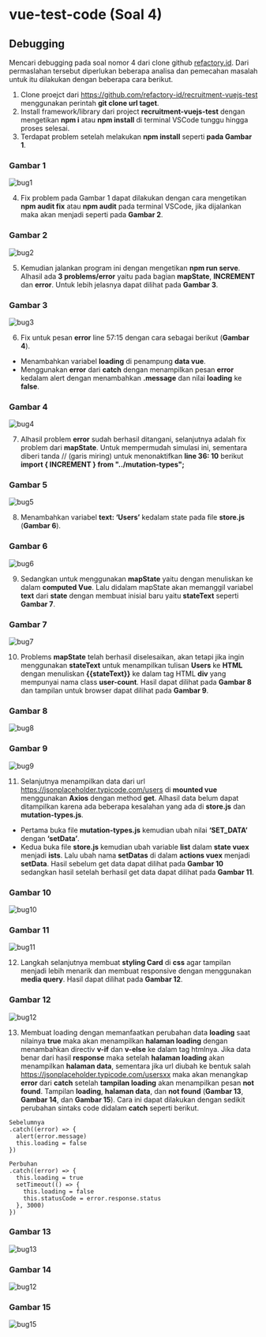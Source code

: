 # vue-test-code (Soal 4)

## Debugging 
Mencari debugging pada soal nomor 4 dari clone github [refactory.id](https://github.com/refactory-id/recruitment-vuejs-test). Dari permaslahan tersebut diperlukan beberapa analisa dan pemecahan masalah untuk itu dilakukan dengan beberapa cara berikut.

1. Clone proejct dari https://github.com/refactory-id/recruitment-vuejs-test menggunakan perintah **git clone url taget**.
2. Install framework/library dari project **recruitment-vuejs-test** dengan mengetikan **npm i** atau **npm install** di terminal VSCode tunggu hingga proses selesai.
3. Terdapat problem setelah melakukan **npm install** seperti **pada Gambar 1**.

### Gambar 1
![bug1](https://user-images.githubusercontent.com/43200304/113403230-80e67680-93d0-11eb-99f7-f9b42e01289a.PNG)

4. Fix problem pada Gambar 1 dapat dilakukan dengan cara mengetikan **npm audit fix**  atau **npm audit** pada terminal VSCode, jika dijalankan maka akan menjadi seperti pada **Gambar 2**.

### Gambar 2
![bug2](https://user-images.githubusercontent.com/43200304/113403231-817f0d00-93d0-11eb-982b-516bcebf7190.PNG)

5. Kemudian jalankan program ini dengan mengetikan **npm run serve**. Alhasil ada **3 problems/error** yaitu pada bagian **mapState**, **INCREMENT** dan **error**. Untuk lebih jelasnya dapat dilihat pada **Gambar 3**.

### Gambar 3
![bug3](https://user-images.githubusercontent.com/43200304/113403234-8217a380-93d0-11eb-9a07-baf4319460f9.PNG)

6. Fix untuk pesan **error** line 57:15 dengan cara sebagai berikut (**Gambar 4**).
  - Menambahkan variabel **loading** di penampung **data vue**.
  - Menggunakan **error** dari **catch** dengan menampilkan pesan **error** kedalam alert dengan menambahkan **.message** dan nilai **loading** ke **false**.

### Gambar 4
![bug4](https://user-images.githubusercontent.com/43200304/113403236-82b03a00-93d0-11eb-8f7a-fa4388542d15.PNG)

7. Alhasil problem **error** sudah berhasil ditangani, selanjutnya adalah fix problem dari **mapState**. Untuk mempermudah simulasi ini, sementara diberi tanda // (garis miring) untuk menonaktifkan **line 36: 10** berikut **import { INCREMENT } from "../mutation-types";**

### Gambar 5
![bug5](https://user-images.githubusercontent.com/43200304/113403238-8348d080-93d0-11eb-9de6-55519759c7d2.PNG)

8. Menambahkan variabel **text: ‘Users’** kedalam state pada file **store.js** (**Gambar 6**).

### Gambar 6
![bug6](https://user-images.githubusercontent.com/43200304/113403240-8348d080-93d0-11eb-9943-e1f54d2f7310.PNG)

9. Sedangkan untuk menggunakan **mapState** yaitu dengan menuliskan ke dalam **computed Vue**. Lalu didalam mapState akan memanggil variabel **text** dari **state** dengan membuat inisial baru yaitu **stateText** seperti **Gambar 7**.

### Gambar 7
![bug7](https://user-images.githubusercontent.com/43200304/113403241-83e16700-93d0-11eb-9ad0-7e51845d4472.PNG)

10. Problems **mapState** telah berhasil diselesaikan, akan tetapi jika ingin menggunakan **stateText** untuk menampilkan tulisan **Users** ke **HTML** dengan menuliskan **{{stateText}}** ke dalam tag HTML **div** yang mempunyai nama class **user-count**. Hasil dapat dilihat pada **Gambar 8** dan tampilan untuk browser dapat dilihat pada **Gambar 9**.

### Gambar 8
![bug8](https://user-images.githubusercontent.com/43200304/113403243-8479fd80-93d0-11eb-9938-386323dc4822.PNG)

### Gambar 9
![bug9](https://user-images.githubusercontent.com/43200304/113403245-85129400-93d0-11eb-8cd7-9fe101e553f8.PNG)

11. Selanjutnya menampilkan data dari url https://jsonplaceholder.typicode.com/users di **mounted vue** menggunakan **Axios** dengan method **get**. Alhasil data belum dapat ditampilkan karena ada beberapa kesalahan yang ada di **store.js** dan **mutation-types.js**.
  - Pertama buka file **mutation-types.js** kemudian ubah nilai **‘SET_DATA’** dengan **‘setData’**.
  - Kedua buka file **store.js** kemudian ubah variable **list** dalam **state vuex** menjadi **ists**. Lalu ubah nama **setDatas** di dalam **actions vuex** menjadi **setData**. Hasil sebelum get data dapat dilihat pada **Gambar 10** sedangkan hasil setelah berhasil get data dapat dilihat pada **Gambar 11**.

### Gambar 10
![bug10](https://user-images.githubusercontent.com/43200304/113403247-85ab2a80-93d0-11eb-9174-bc8d6728ef87.PNG)

### Gambar 11
![bug11](https://user-images.githubusercontent.com/43200304/113403248-8643c100-93d0-11eb-8ea9-04bd21e4ec82.PNG)

12. Langkah selanjutnya membuat **styling Card** di **css** agar tampilan menjadi lebih menarik dan membuat responsive dengan menggunakan **media query**. Hasil dapat dilihat pada **Gambar 12**.

### Gambar 12
![bug12](https://user-images.githubusercontent.com/43200304/113403251-8643c100-93d0-11eb-9894-c4bae0a8613c.PNG)

13. Membuat loading dengan memanfaatkan perubahan data **loading** saat nilainya **true** maka akan menampilkan **halaman loading** dengan menambahkan directiv **v-if** dan **v-else** ke dalam tag htmlnya. Jika data benar dari hasil **response** maka setelah **halaman loading** akan menampilkan **halaman data**, sementara jika url diubah ke bentuk salah https://jsonplaceholder.typicode.com/usersxx maka akan menangkap **error** dari **catch** setelah **tampilan loading** akan menampilkan pesan **not found**. Tampilan **loading**, **halaman data**, dan **not found** (**Gambar 13**, **Gambar 14**, dan **Gambar 15**). Cara ini dapat dilakukan dengan sedikit perubahan sintaks code didalam **catch** seperti berikut.

```
Sebelumnya
.catch((error) => {
  alert(error.message)
  this.loading = false
})

Perbuhan
.catch((error) => {
  this.loading = true
  setTimeout(() => {
    this.loading = false
    this.statusCode = error.response.status
  }, 3000)
})
```

### Gambar 13
![bug13](https://user-images.githubusercontent.com/43200304/113403254-86dc5780-93d0-11eb-9faf-5022a51fac57.PNG)

### Gambar 14
![bug12](https://user-images.githubusercontent.com/43200304/113403251-8643c100-93d0-11eb-9894-c4bae0a8613c.PNG)

### Gambar 15
![bug15](https://user-images.githubusercontent.com/43200304/113403226-7f1cb300-93d0-11eb-8cc1-c45dbb29002f.PNG)



